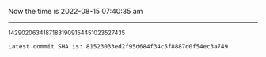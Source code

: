 Now the time is 2022-08-15 07:40:35 am

---

<small>14290206341871831909154451023527435</small>

```txt
Latest commit SHA is: 81523033ed2f95d684f34c5f8887d0f54ec3a749
```
